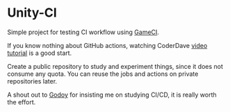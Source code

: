 # Unity-CI
 Simple project for testing CI workflow using [GameCI](https://game.ci/ "GameCI").

If you know nothing about GitHub actions, watching CoderDave [video tutorial](https://www.youtube.com/watch?v=TLB5MY9BBa4&ab_channel=CoderDave "video tutorial") is a good start.

Create a public repository to study and experiment things, since it does not consume any quota. You can reuse the jobs and actions on private repositories later.

A shout out to [Godoy](https://github.com/RicardoQLG "Godoy") for insisting me on studying CI/CD, it is really worth the effort.
